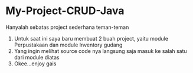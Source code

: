 # My-Project-CRUD-Java
Hanyalah sebatas project sederhana teman-teman

1. Untuk saat ini saya baru membuat 2 buah project, yaitu module Perpustakaan dan module Inventory gudang
2. Yang ingin melihat source code nya langsung saja masuk ke salah satu dari module diatas
3. Okee...enjoy gais
